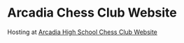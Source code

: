 # Arcadia Chess Club Website

Hosting at [Arcadia High School Chess Club Website](https://arcadiachessclub.github.io/)